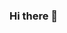 ### Hi there 👋

<!--
**MarianePPGCamb/MarianePPGCamb** is a ✨ _special_ ✨ repository because its `README.md` (this file) appears on your GitHub profile.

Here are some ideas to get you started:

Ambientalista, pós graduada em educação ambiental. Cursos recentes SQL Server, MySQL e Python Básico.
- 🌱 I’m currently learning ...
 Estudante Ciência de Dados em linguagem Python e R, Python Avançado, SQL Avançado, Tecnologia em Geoprocessamento.

🚀🏞🔝🆕🌅 www.linkedin.com/in/mariane-buzzolaro-60a5b6213


- 👯 I’m looking to collaborate on ...
Interesse em trabalhar inicialmente com análise e desenvolvimento de Dados e desenvolvimento Python.
- 
- ⚡ Fun fact: ...
-->
